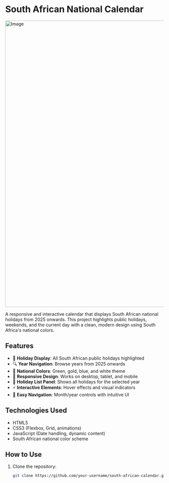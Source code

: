 # South African National Calendar

<img width="1895" height="910" alt="Image" src="https://github.com/user-attachments/assets/6b773278-7b9b-4493-b7b7-eec0bab16d1c" />

A responsive and interactive calendar that displays South African national holidays from 2025 onwards. This project highlights public holidays, weekends, and the current day with a clean, modern design using South Africa's national colors.

## Features

- 📅 **Holiday Display**: All South African public holidays highlighted
- 🔍 **Year Navigation**: Browse years from 2025 onwards
- 🎨 **National Colors**: Green, gold, blue, and white theme
- 📱 **Responsive Design**: Works on desktop, tablet, and mobile
- 📝 **Holiday List Panel**: Shows all holidays for the selected year
- ⚡ **Interactive Elements**: Hover effects and visual indicators
- 🔄 **Easy Navigation**: Month/year controls with intuitive UI

## Technologies Used

- HTML5
- CSS3 (Flexbox, Grid, animations)
- JavaScript (Date handling, dynamic content)
- South African national color scheme

## How to Use

1. Clone the repository:
   ```bash
   git clone https://github.com/your-username/south-african-calendar.git
